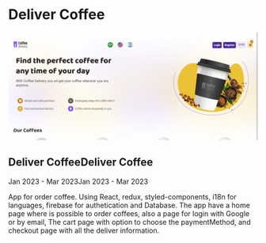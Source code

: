 <h1>Deliver Coffee</h1>

<a href="https://deliver-coffe.vercel.app/">
<img src="./src/assets/4.png" alt="Template site"/>
</a>

<h2>Deliver CoffeeDeliver Coffee</h2>
<span>Jan 2023 - Mar 2023Jan 2023 - Mar 2023</span>
<p>App for order coffee. Using React, redux, styled-components, i18n for languages, firebase for authetication and Database.
The app have a home page where is possible to order coffees, also a page for login with Google or by email, The cart page with option to choose the paymentMethod, and checkout page with all the deliver information. </p>
